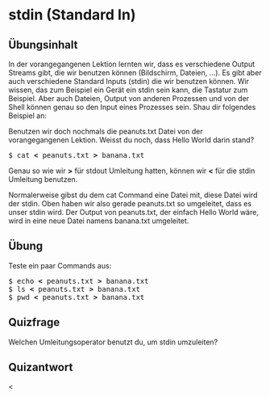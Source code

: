 # stdin (Standard In)

## Übungsinhalt

In der vorangegangenen Lektion lernten wir, dass es verschiedene Output Streams gibt, die wir benutzen können (Bildschirm, Dateien, ...). Es gibt aber auch verschiedene Standard Inputs (stdin) die wir benutzen können. Wir wissen, das zum Beispiel ein Gerät ein stdin sein kann, die Tastatur zum Beispiel. Aber auch Dateien, Output von anderen Prozessen und von der Shell können genau so den Input eines Prozesses sein. Shau dir folgendes Beispiel an:

Benutzen wir doch nochmals die peanuts.txt Datei von der vorangegangenen Lektion. Weisst du noch, dass Hello World darin stand?

<pre>$ cat <b>&lt;</b> peanuts.txt <b>&gt;</b> banana.txt </pre>

Genau so wie wir <b>&gt;</b> für stdout Umleitung hatten, können wir <b>&lt;</b> für die stdin Umleitung benutzen.

Normalerweise gibst du dem cat Command eine Datei mit, diese Datei wird der stdin. Oben haben wir also gerade peanuts.txt so umgeleitet, dass es unser stdin wird. Der Output von peanuts.txt, der einfach Hello World wäre, wird in eine neue Datei namens banana.txt umgeleitet.

## Übung

Teste ein paar Commands aus:
<pre>
$ echo <b>&lt;</b> peanuts.txt <b>&gt;</b> banana.txt
$ ls <b>&lt;</b> peanuts.txt <b>&gt;</b> banana.txt
$ pwd <b>&lt;</b> peanuts.txt <b>&gt;</b> banana.txt
</pre>

## Quizfrage 

Welchen Umleitungsoperator benutzt du, um stdin umzuleiten?

## Quizantwort 

<
